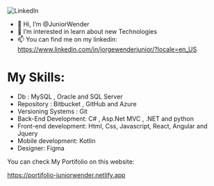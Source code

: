 ![LinkedIn](https://img.shields.io/badge/linkedin-%230077B5.svg?style=for-the-badge&logo=linkedin&logoColor=white&https://www.linkedin.com/in/jorgewenderjunior)

- 👋 Hi, I’m @JuniorWender
- 👀 I’m interested in learn about new Technologies
- 📫 You can find me on my linkedin: https://www.linkedin.com/in/jorgewenderjunior/?locale=en_US

# My Skills:

* Db : MySQL , Oracle and SQL Server
* Repository : Bitbucket , GitHub and Azure
* Versioning Systems : Git
* Back-End Development: C# , Asp.Net MVC , .NET and python
* Front-end development: Html, Css, Javascript, React, Angular and Jquery
* Mobile development: Kotlin
* Designer: Figma


You can check My Portifolio on this website: 

https://portifolio-juniorwender.netlify.app
